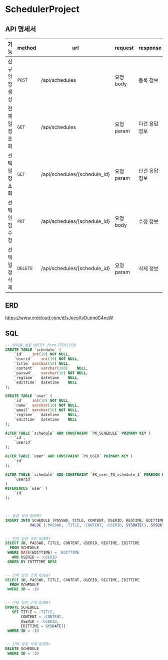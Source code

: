 # SchedulerProject

## API 명세서
|기능|method|url|request|response|status|
|----|---|---|---|---|---|
|신규일정 생성|`POST`  |/api/schedules              |요청 body  |등록 정보      |200: 정상 등록|
|전체일정 조회|`GET`   |/api/schedules              |요청 param |다건 응답 정보  |200: 정상 조회|
|선택일정 조회|`GET`   |/api/schedules/{schedule_id}|요청 param |단건 응답 정보  |200: 정상 조회|
|선택일정 수정|`PUT`   |/api/schedules/{schedule_id}|요청 body  |수정 정보      |200: 정상 수정|
|선택일정 삭제|`DELETE`|/api/schedules/{schedule_id}|요청 param |삭제 정보      |200: 정상 삭제|


## ERD
https://www.erdcloud.com/d/sJoeoXvDutmdC4neW


## SQL
```sql
-- 테이블 생성 QUERY from ERDCLOUD
CREATE TABLE `schedule` (
	`id`	int(10)	NOT NULL,
	`userid`	int(10)	NOT NULL,
	`title`	varchar(50)	NULL,
	`content`	varchar(200)	NULL,
	`passwd`	varchar(10)	NOT NULL,
	`regtime`	datetime	NULL,
	`edittime`	datetime	NULL
);

CREATE TABLE `user` (
	`id`	int(10)	NOT NULL,
	`name`	varchar(10)	NOT NULL,
	`email`	varchar(50)	NOT NULL,
	`regtime`	datetime	NULL,
	`edittime`	datetime	NULL
);

ALTER TABLE `schedule` ADD CONSTRAINT `PK_SCHEDULE` PRIMARY KEY (
	`id`,
	`userid`
);

ALTER TABLE `user` ADD CONSTRAINT `PK_USER` PRIMARY KEY (
	`id`
);

ALTER TABLE `schedule` ADD CONSTRAINT `FK_user_TO_schedule_1` FOREIGN KEY (
	`userid`
)
REFERENCES `user` (
	`id`
);



-- 일정 생성 QUERY
INSERT INTO SCHEDULE (PASSWD, TITLE, CONTENT, USERID, REGTIME, EDITTIME)
	       VALUE (:PASSWD, :TITLE, :CONTENT, :USERID, SYSDATE(), SYSDATE())


-- 전체 일정 조회 QUERY
SELECT ID, PASSWD, TITLE, CONTENT, USERID, REGTIME, EDITTIME
  FROM SCHEDULE
 WHERE DATE(EDITTIME) = :EDITTIME
   AND USERID = :USERID
 ORDER BY EDITTIME DESC


-- 선택 일정 조회 QUERY
SELECT ID, PASSWD, TITLE, CONTENT, USERID, REGTIME, EDITTIME
  FROM SCHEDULE
 WHERE ID = :ID


-- 선택 일정 수정 QUERY
UPDATE SCHEDULE
   SET TITLE = :TITLE,
       CONTENT = :CONTENT,
       USERID = :USERID,
       EDITTIME = SYSDATE()
 WHERE ID = :ID


-- 선택 일정 삭제 QUERY
DELETE SCHEDULE
 WHERE ID = :ID
```
